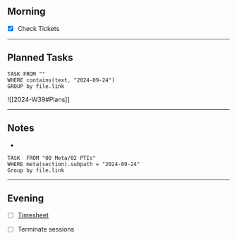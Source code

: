 ## Morning
- [x] Check Tickets

---
## Planned Tasks
~~~dataview
TASK FROM ""
WHERE contains(text, "2024-09-24")
GROUP by file.link
~~~
![[2024-W39#Plans]]

---
## Notes
- 

~~~dataview
TASK  FROM "00 Meta/02 PTIs"
WHERE meta(section).subpath = "2024-09-24"
Group by file.link
~~~
---
## Evening
- [ ] [Timesheet]()
- [ ] Terminate sessions


